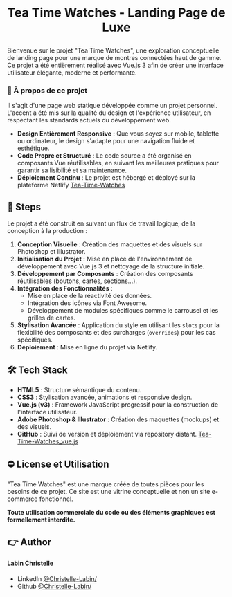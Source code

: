 # <p align="center">Tea Time Watches - Landing Page de Luxe</p>

Bienvenue sur le projet "Tea Time Watches", une exploration conceptuelle de landing page pour une marque de montres connectées haut de gamme. Ce projet a été entièrement réalisé avec Vue.js 3 afin de créer une interface utilisateur élégante, moderne et performante.

### 🚀 À propos de ce projet

Il s'agit d'une page web statique développée comme un projet personnel. L'accent a été mis sur la qualité du design et l'expérience utilisateur, en respectant les standards actuels du développement web.

- **Design Entièrement Responsive** : Que vous soyez sur mobile, tablette ou ordinateur, le design s'adapte pour une navigation fluide et esthétique.
- **Code Propre et Structuré** : Le code source a été organisé en composants Vue réutilisables, en suivant les meilleures pratiques pour garantir sa lisibilité et sa maintenance.
- **Déploiement Continu** : Le projet est hébergé et déployé sur la plateforme Netlify [Tea-Time-Watches](https://tea-time-watches-lc.netlify.app/)

## 🧐 Steps

Le projet a été construit en suivant un flux de travail logique, de la conception à la production :

1.  **Conception Visuelle** : Création des maquettes et des visuels sur Photoshop et Illustrator.
2.  **Initialisation du Projet** : Mise en place de l'environnement de développement avec Vue.js 3 et nettoyage de la structure initiale.
3.  **Développement par Composants** : Création des composants réutilisables (boutons, cartes, sections...).
4.  **Intégration des Fonctionnalités** :
    - Mise en place de la réactivité des données.
    - Intégration des icônes via Font Awesome.
    - Développement de modules spécifiques comme le carrousel et les grilles de cartes.
5.  **Stylisation Avancée** : Application du style en utilisant les `slots` pour la flexibilité des composants et des surcharges (`overrides`) pour les cas spécifiques.
6.  **Déploiement** : Mise en ligne du projet via Netlify.

## 🛠️ Tech Stack

- **HTML5** : Structure sémantique du contenu.
- **CSS3** : Stylisation avancée, animations et responsive design.
- **Vue.js (v3)** : Framework JavaScript progressif pour la construction de l'interface utilisateur.
- **Adobe Photoshop & Illustrator** : Création des maquettes (mockups) et des visuels.
- **GitHub** : Suivi de version et déploiement via repository distant. [Tea-Time-Watches_vue.js](https://github.com/Christelle-Labin/Tea-Time-Watches_vue.js)

## ⛔ License et Utilisation

"Tea Time Watches" est une marque créée de toutes pièces pour les besoins de ce projet. Ce site est une vitrine conceptuelle et non un site e-commerce fonctionnel.

**Toute utilisation commerciale du code ou des éléments graphiques est formellement interdite.**

## 👉 Author

#### Labin Christelle

- LinkedIn [@Christelle-Labin/](https://www.linkedin.com/in/christelle-labin/)
- Github [@Christelle-Labin/](https://github.com/Christelle-Labin)
